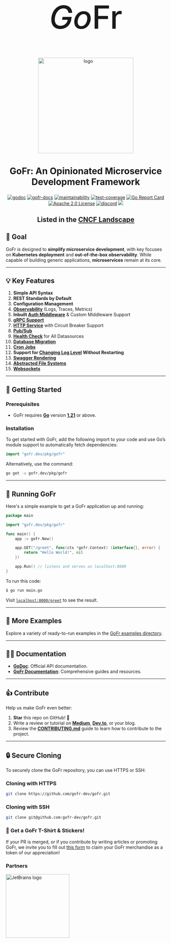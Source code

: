 <h1 style="text-align: center; font-size: 100px; font-weight: 500;">
    <i>Go</i>Fr
</h1>

<p align="center">
<img align="center" width="300" alt="logo" src="https://github.com/gofr-dev/gofr/assets/44036979/916fe7b1-42fb-4af1-9e0b-4a7a064c243c">
</p>

<h2 align="center" style="font-size: 28px;"><b>GoFr: An Opinionated Microservice Development Framework</b></h2>

<div align="center">
<a href="https://pkg.go.dev/gofr.dev"><img src="https://img.shields.io/badge/GoDoc-Read%20Documentation-blue?style=for-the-badge" alt="godoc"></a>
<a href="https://gofr.dev/docs"><img src="https://img.shields.io/badge/GoFr-Docs-orange?style=for-the-badge" alt="gofr-docs"></a>
<a href="https://codeclimate.com/github/gofr-dev/gofr/maintainability"><img src="https://img.shields.io/codeclimate/maintainability/gofr-dev/gofr?style=for-the-badge" alt="maintainability"></a>
<a href="https://codeclimate.com/github/gofr-dev/gofr/test_coverage"><img src="https://img.shields.io/codeclimate/coverage/gofr-dev/gofr?style=for-the-badge" alt="test-coverage"></a>
<a href="https://goreportcard.com/report/gofr.dev"><img src="https://goreportcard.com/badge/gofr.dev?style=for-the-badge" alt="Go Report Card"></a>
<a href="https://opensource.org/licenses/Apache-2.0"><img src="https://img.shields.io/badge/License-Apache_2.0-blue?style=for-the-badge" alt="Apache 2.0 License"></a>
<a href="https://discord.gg/wsaSkQTdgq"><img src="https://img.shields.io/badge/discord-join-us?style=for-the-badge&logo=discord&color=7289DA" alt="discord" /></a>
<a href="https://gurubase.io/g/gofr"><img src="https://img.shields.io/badge/Gurubase-Ask%20GoFr%20Guru-006BFF?style=for-the-badge" /></a>
</div>

<h2 align="center">Listed in the <a href="https://landscape.cncf.io/?selected=go-fr">CNCF Landscape</a></h2>

## 🎯 **Goal**
GoFr is designed to **simplify microservice development**, with key focuses on **Kubernetes deployment** and **out-of-the-box observability**. While capable of building generic applications, **microservices** remain at its core.

---

## 💡 **Key Features**

1. **Simple API Syntax**
2. **REST Standards by Default**
3. **Configuration Management**
4. **[Observability](https://gofr.dev/docs/quick-start/observability)** (Logs, Traces, Metrics)
5. **Inbuilt [Auth Middleware](https://gofr.dev/docs/advanced-guide/http-authentication)** & Custom Middleware Support
6. **[gRPC Support](https://gofr.dev/docs/advanced-guide/grpc)**
7. **[HTTP Service](https://gofr.dev/docs/advanced-guide/http-communication)** with Circuit Breaker Support
8. **[Pub/Sub](https://gofr.dev/docs/advanced-guide/using-publisher-subscriber)**
9. **[Health Check](https://gofr.dev/docs/advanced-guide/monitoring-service-health)** for All Datasources
10. **[Database Migration](https://gofr.dev/docs/advanced-guide/handling-data-migrations)**
11. **[Cron Jobs](https://gofr.dev/docs/advanced-guide/using-cron)**
12. **Support for [Changing Log Level](https://gofr.dev/docs/advanced-guide/remote-log-level-change) Without Restarting**
13. **[Swagger Rendering](https://gofr.dev/docs/advanced-guide/swagger-documentation)**
14. **[Abstracted File Systems](https://gofr.dev/docs/advanced-guide/handling-file)**
15. **[Websockets](https://gofr.dev/docs/advanced-guide/handling-file)**

---

## 🚀 **Getting Started**

### **Prerequisites**
- GoFr requires **[Go](https://go.dev/)** version **[1.21](https://go.dev/doc/devel/release#go1.21.0)** or above.

### **Installation**
To get started with GoFr, add the following import to your code and use Go’s module support to automatically fetch dependencies:

```go
import "gofr.dev/pkg/gofr"
```

Alternatively, use the command:

```bash
go get -u gofr.dev/pkg/gofr
```

---

## 🏃 **Running GoFr**

Here's a simple example to get a GoFr application up and running:

```go
package main

import "gofr.dev/pkg/gofr"

func main() {
    app := gofr.New()

    app.GET("/greet", func(ctx *gofr.Context) (interface{}, error) {
        return "Hello World!", nil
    })

    app.Run() // listens and serves on localhost:8000 
}
```

To run this code:

```bash
$ go run main.go
```

Visit [`localhost:8000/greet`](http://localhost:8000/greet) to see the result.

---

## 📂 **More Examples**

Explore a variety of ready-to-run examples in the [GoFr examples directory](https://github.com/gofr-dev/gofr/tree/development/examples).

---

## 👩‍💻 **Documentation**

- **[GoDoc](https://pkg.go.dev/gofr.dev)**: Official API documentation.
- **[GoFr Documentation](https://gofr.dev/docs)**: Comprehensive guides and resources.

---

## 👍 **Contribute**

Help us make GoFr even better:

1. **Star** this repo on GitHub! 🌟
2. Write a review or tutorial on **[Medium](https://medium.com/)**, **[Dev.to](https://dev.to/)**, or your blog.
3. Review the **[CONTRIBUTING.md](CONTRIBUTING.md)** guide to learn how to contribute to the project.

---

## 🔒 **Secure Cloning**
To securely clone the GoFr repository, you can use HTTPS or SSH:

### Cloning with HTTPS
```bash
git clone https://github.com/gofr-dev/gofr.git
```
### Cloning with SSH
```bash
git clone git@github.com:gofr-dev/gofr.git
```

### 🎁 **Get a GoFr T-Shirt & Stickers!**

If your PR is merged, or if you contribute by writing articles or promoting GoFr, we invite you to fill out [this form](https://forms.gle/R1Yz7ZzY3U5WWTgy5) to claim your GoFr merchandise as a token of our appreciation! 

### Partners

<img src="https://resources.jetbrains.com/storage/products/company/brand/logos/jetbrains.png" alt="JetBrains logo" width="200">
